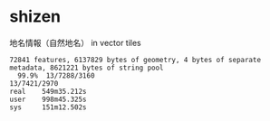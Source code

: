 # shizen
地名情報（自然地名） in vector tiles

```
72841 features, 6137829 bytes of geometry, 4 bytes of separate metadata, 8621221 bytes of string pool                                                        
  99.9%  13/7288/3160
13/7421/2970
real    549m35.212s
user    998m45.325s
sys     151m12.502s
```

